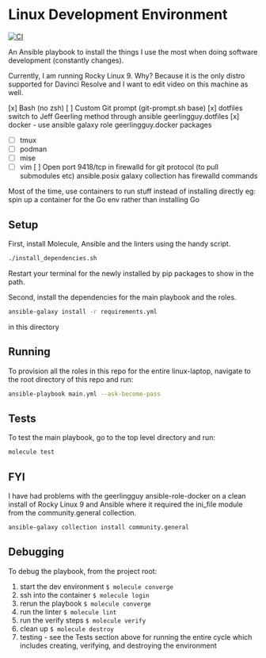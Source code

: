 # Linux Development Environment

[![CI](https://github.com/steffkelsey/linux-laptop/actions/workflows/ci.yml/badge.svg?branch=main)](https://github.com/steffkelsey/linux-laptop/actions/workflows/ci.yml)

An Ansible playbook to install the things I use the most when doing
software development (constantly changes).

Currently, I am running Rocky Linux 9.
Why? Because it is the only distro supported for Davinci Resolve and I want to edit video on this machine as well.

[x] Bash (no zsh)
[ ] Custom Git prompt (git-prompt.sh base)
[x] dotfiles switch to Jeff Geerling method through ansible geerlingguy.dotfiles
[x] docker - use ansible galaxy role geerlingguy.docker
packages
 - [ ] tmux
 - [ ] podman
 - [ ] mise
 - [ ] vim
[ ] Open port 9418/tcp in firewalld for git protocol (to pull submodules etc) ansible.posix galaxy collection has firewalld commands

Most of the time, use containers to run stuff instead of installing directly
eg: spin up a container for the Go env rather than installing Go


## Setup

First, install Molecule, Ansible and the linters using the handy script.

```bash
./install_dependencies.sh
```

Restart your terminal for the newly installed by pip packages to show in the
path.

Second, install the dependencies for the main playbook and the roles.
```bash
ansible-galaxy install -r requirements.yml
```
in this directory

## Running

To provision all the roles in this repo for the entire linux-laptop, navigate
to the root directory of this repo and run:  
```bash
ansible-playbook main.yml --ask-become-pass
```

## Tests

To test the main playbook, go to the top level directory and run:  
```bash
molecule test
```

## FYI 

I have had problems with the geerlingguy ansible-role-docker on a clean install of Rocky Linux 9 and Ansible  where it required the ini_file module from the community.general collection.  
```bash
ansible-galaxy collection install community.general
```

## Debugging

To debug the playbook, from the project root:  

1. start the dev environment `$ molecule converge`  
2. ssh into the container `$ molecule login`  
3. rerun the playbook `$ molecule converge`  
4. run the linter `$ molecule lint`  
5. run the verify steps `$ molecule verify`  
6. clean up `$ molecule destroy`  
7. testing - see the Tests section above for running the entire cycle which includes creating, verifying, and destroying the environment


